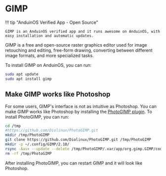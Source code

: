 # GIMP

!!! tip "AnduinOS Verified App - Open Source"

    GIMP is an AnduinOS verified app and it runs awesome on AnduinOS, with easy installation and automatic updates.

GIMP is a free and open-source raster graphics editor used for image retouching and editing, free-form drawing, converting between different image formats, and more specialized tasks.

To install GIMP on AnduinOS, you can run:

```bash
sudo apt update
sudo apt install gimp
```

## Make GIMP works like Photoshop

For some users, GIMP's interface is not as intuitive as Photoshop. You can make GIMP works like Photoshop by installing the [PhotoGIMP plugin](https://github.com/Diolinux/PhotoGIMP). To install PhotoGIMP, you can run:

```bash
cd /tmp
#https://github.com/Diolinux/PhotoGIMP.git
mkdir /tmp/PhotoGIMP
git clone https://github.com/Diolinux/PhotoGIMP.git /tmp/PhotoGIMP
mkdir -p ~/.config/GIMP/2.10/
rsync -Aavx --update --delete /tmp/PhotoGIMP/.var/app/org.gimp.GIMP/config/GIMP/2.10/ ~/.config/GIMP/2.10/
rm -rf /tmp/PhotoGIMP
```

After installing PhotoGIMP, you can restart GIMP and it will look like Photoshop.

